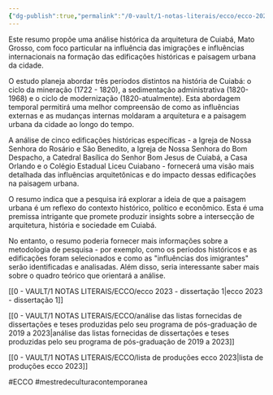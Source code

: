 ```yaml
---
{"dg-publish":true,"permalink":"/0-vault/1-notas-literais/ecco/ecco-2023-dissertacao-2/","tags":["ECCO","mestredeculturacontemporanea"],"dgHomeLink":true,"dgShowLocalGraph":true,"dgShowFileTree":true,"dgEnableSearch":true}
---
```


Este resumo propõe uma análise histórica da arquitetura de Cuiabá, Mato Grosso, com foco particular na influência das imigrações e influências internacionais na formação das edificações históricas e paisagem urbana da cidade.

O estudo planeja abordar três períodos distintos na história de Cuiabá: o ciclo da mineração (1722 - 1820), a sedimentação administrativa (1820-1968) e o ciclo de modernização (1820-atualmente). Esta abordagem temporal permitirá uma melhor compreensão de como as influências externas e as mudanças internas moldaram a arquitetura e a paisagem urbana da cidade ao longo do tempo.

A análise de cinco edificações históricas específicas - a Igreja de Nossa Senhora do Rosário e São Benedito, a Igreja de Nossa Senhora do Bom Despacho, a Catedral Basílica do Senhor Bom Jesus de Cuiabá, a Casa Orlando e o Colégio Estadual Liceu Cuiabano - fornecerá uma visão mais detalhada das influências arquitetônicas e do impacto dessas edificações na paisagem urbana.

O resumo indica que a pesquisa irá explorar a ideia de que a paisagem urbana é um reflexo do contexto histórico, político e econômico. Esta é uma premissa intrigante que promete produzir insights sobre a intersecção de arquitetura, história e sociedade em Cuiabá.

No entanto, o resumo poderia fornecer mais informações sobre a metodologia de pesquisa - por exemplo, como os períodos históricos e as edificações foram selecionados e como as "influências dos imigrantes" serão identificadas e analisadas. Além disso, seria interessante saber mais sobre o quadro teórico que orientará a análise.

[[0 - VAULT/1 NOTAS LITERAIS/ECCO/ecco 2023 - dissertação 1\|ecco 2023 - dissertação 1]]

[[0 - VAULT/1 NOTAS LITERAIS/ECCO/análise das listas fornecidas de dissertações e teses produzidas pelo seu programa de pós-graduação de 2019 a 2023\|análise das listas fornecidas de dissertações e teses produzidas pelo seu programa de pós-graduação de 2019 a 2023]]

[[0 - VAULT/1 NOTAS LITERAIS/ECCO/lista de produções ecco 2023\|lista de produções ecco 2023]]

#ECCO #mestredeculturacontemporanea 